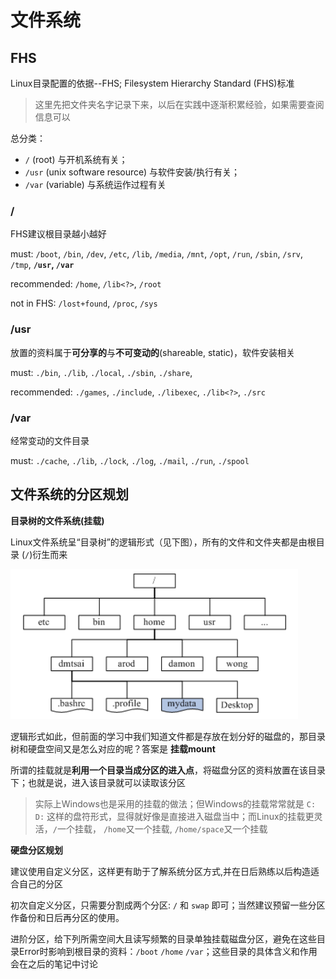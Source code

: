 # 文件系统

## FHS 

Linux目录配置的依据--FHS; Filesystem Hierarchy Standard (FHS)标准

> 这里先把文件夹名字记录下来，以后在实践中逐渐积累经验，如果需要查阅信息可以

总分类：
- `/` (root) 与开机系统有关；
- `/usr` (unix software resource) 与软件安装/执行有关；
- `/var` (variable) 与系统运作过程有关

### /

FHS建议根目录越小越好

must: `/boot`, `/bin`, `/dev`, `/etc`, `/lib`, `/media`, `/mnt`, `/opt`, `/run`, `/sbin`, `/srv`, `/tmp`, **`/usr`, `/var`**

recommended: `/home`, `/lib<?>`, `/root`

not in FHS: `/lost+found`, `/proc`, `/sys`

### /usr

放置的资料属于**可分享的**与**不可变动的**(shareable, static)，软件安装相关

must: `./bin`, `./lib`, `./local`, `./sbin`, `./share`, 

recommended: `./games`, `./include`, `./libexec`, `./lib<?>`,  `./src`

### /var

经常变动的文件目录

must: `./cache`, `./lib`, `./lock`, `./log`, `./mail`, `./run`, `./spool`

## 文件系统的分区规划

**目录树的文件系统(挂载)**

Linux文件系统呈“目录树”的逻辑形式（见下图），所有的文件和文件夹都是由根目录 (`/`)衍生而来

![目录树](img/partition_tree.png)

逻辑形式如此，但前面的学习中我们知道文件都是存放在划分好的磁盘的，那目录树和硬盘空间又是怎么对应的呢？答案是 **挂载mount**

所谓的挂载就是**利用一个目录当成分区的进入点**，将磁盘分区的资料放置在该目录下；也就是说，进入该目录就可以读取该分区

> 实际上Windows也是采用的挂载的做法；但Windows的挂载常常就是 `C:` `D:` 这样的盘符形式，显得就好像是直接进入磁盘当中；而Linux的挂载更灵活，`/`一个挂载， `/home`又一个挂载, `/home/space`又一个挂载

**硬盘分区规划**

建议使用自定义分区，这样更有助于了解系统分区方式,并在日后熟练以后构造适合自己的分区

初次自定义分区，只需要分割成两个分区: `/` 和 `swap` 即可；当然建议预留一些分区作备份和日后再分区的使用。

进阶分区，给下列所需空间大且读写频繁的目录单独挂载磁盘分区，避免在这些目录Error时影响到根目录的资料：`/boot` `/home` `/var`；这些目录的具体含义和作用会在之后的笔记中讨论